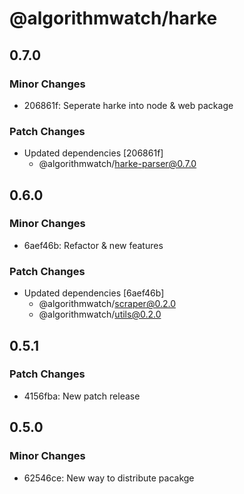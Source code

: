 # @algorithmwatch/harke

## 0.7.0

### Minor Changes

- 206861f: Seperate harke into node & web package

### Patch Changes

- Updated dependencies [206861f]
  - @algorithmwatch/harke-parser@0.7.0

## 0.6.0

### Minor Changes

- 6aef46b: Refactor & new features

### Patch Changes

- Updated dependencies [6aef46b]
  - @algorithmwatch/scraper@0.2.0
  - @algorithmwatch/utils@0.2.0

## 0.5.1

### Patch Changes

- 4156fba: New patch release

## 0.5.0

### Minor Changes

- 62546ce: New way to distribute pacakge
